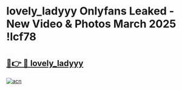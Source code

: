# lovely_ladyyy Onlyfans Leaked - New Video & Photos March 2025 !lcf78

# <h2><a href="https://l5ze0l.iuczelnia.edu.pl?title=lovely_ladyyy&ref=lcf78">🔗👉 🔴 lovely_ladyyy</a></h2>

[![acn](https://github.com/user-attachments/assets/0f9c940e-d8b0-45ae-aac7-cd30a18b3e1c)](https://l5ze0l.iuczelnia.edu.pl?title=lovely_ladyyy&ref=lcf78)

